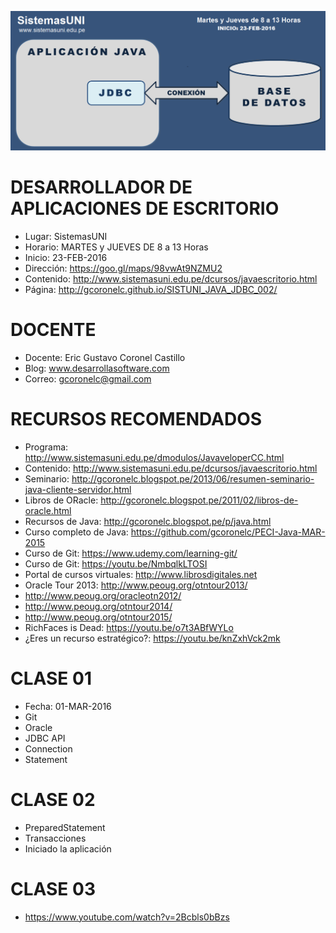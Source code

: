 ![Java Web Services](https://raw.githubusercontent.com/gcoronelc/SISTUNI_JAVA_JDBC_002/master/JavaCS.png)

# DESARROLLADOR DE APLICACIONES DE ESCRITORIO

- Lugar: SistemasUNI
- Horario: MARTES y JUEVES DE 8 a 13 Horas
- Inicio: 23-FEB-2016
- Dirección: https://goo.gl/maps/98vwAt9NZMU2
- Contenido: http://www.sistemasuni.edu.pe/dcursos/javaescritorio.html
- Página: http://gcoronelc.github.io/SISTUNI_JAVA_JDBC_002/

# DOCENTE

- Docente: Eric Gustavo Coronel Castillo
- Blog: www.desarrollasoftware.com
- Correo: gcoronelc@gmail.com

# RECURSOS RECOMENDADOS

- Programa: http://www.sistemasuni.edu.pe/dmodulos/JavaveloperCC.html
- Contenido: http://www.sistemasuni.edu.pe/dcursos/javaescritorio.html
- Seminario: http://gcoronelc.blogspot.pe/2013/06/resumen-seminario-java-cliente-servidor.html
- Libros de ORacle: http://gcoronelc.blogspot.pe/2011/02/libros-de-oracle.html
- Recursos de Java: http://gcoronelc.blogspot.pe/p/java.html
- Curso completo de Java: https://github.com/gcoronelc/PECI-Java-MAR-2015
- Curso de Git: https://www.udemy.com/learning-git/
- Curso de Git: https://youtu.be/NmbqlkLTOSI
- Portal de cursos virtuales: http://www.librosdigitales.net
- Oracle Tour 2013: http://www.peoug.org/otntour2013/
- http://www.peoug.org/oracleotn2012/
- http://www.peoug.org/otntour2014/
- http://www.peoug.org/otntour2015/
- RichFaces is Dead: https://youtu.be/o7t3ABfWYLo
- ¿Eres un recurso estratégico?: https://youtu.be/knZxhVck2mk


# CLASE 01 

- Fecha: 01-MAR-2016
- Git
- Oracle
- JDBC API
- Connection
- Statement

# CLASE 02

- PreparedStatement
- Transacciones
- Iniciado la aplicación

# CLASE 03

- https://www.youtube.com/watch?v=2Bcbls0bBzs






